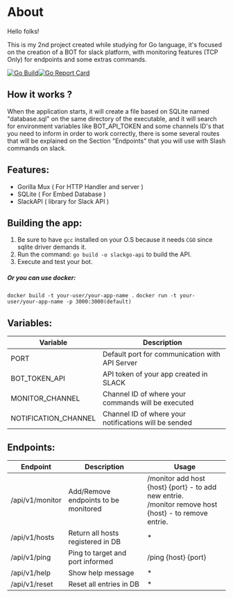 # About

Hello folks!

This is my 2nd project created while studying for Go language, it's focused on the creation of a BOT for slack platform, with monitoring features (TCP Only) for endpoints and some extras commands.


[![Go Build](https://github.com/DaviAraujoCC/ARIA-ChatBot/actions/workflows/run.yml/badge.svg?branch=main)](https://github.com/DaviAraujoCC/ARIA-ChatBot/actions/workflows/run.yml)[![Go Report Card](https://goreportcard.com/badge/github.com/DaviAraujoCC/Slack_ChatBot)](https://goreportcard.com/report/github.com/DaviAraujoCC/Slack_ChatBot)

## How it works ?

When the application starts, it will create a file based on SQLite named "database.sql" on the same directory of the executable, and it will search for environment variables like BOT_API_TOKEN and some channels ID's that you need to inform in order to work correctly, there is some several routes that will be explained on the Section "Endpoints" that you will use with Slash commands on slack.

## Features:

 - Gorilla Mux ( For HTTP Handler and server )
 - SQLite ( For Embed Database )
 - SlackAPI ( library for Slack API )

## Building the app:

1. Be sure to have `gcc` installed on your O.S because it needs `CGO` since sqlite driver demands it.
2. Run the command: `go build -o slackgo-api` to build the API.
3. Execute and test your bot.
   
##### Or you can use docker:
   `docker build -t your-user/your-app-name .`
   `docker run -t your-user/your-app-name -p 3000:3000(default)`

## Variables:


| Variable | Description |
| --- | --- |
| PORT | Default port for communication with API Server |
| BOT_TOKEN_API | API token of your app created in SLACK |
| MONITOR_CHANNEL | Channel ID of where your commands will be executed |
| NOTIFICATION_CHANNEL | Channel ID of where your notifications will be sended |

## Endpoints:

| Endpoint | Description | Usage |
| --- | --- | --- |
| /api/v1/monitor | Add/Remove endpoints to be monitored | /monitor add host {host} {port} - to add new entrie. <br> /monitor remove host {host} - to remove entrie. |
| /api/v1/hosts | Return all hosts registered in DB | * |
| /api/v1/ping | Ping to target and port informed | /ping {host} {port} |
| /api/v1/help | Show help message | * |
| /api/v1/reset | Reset all entries in DB | * |




